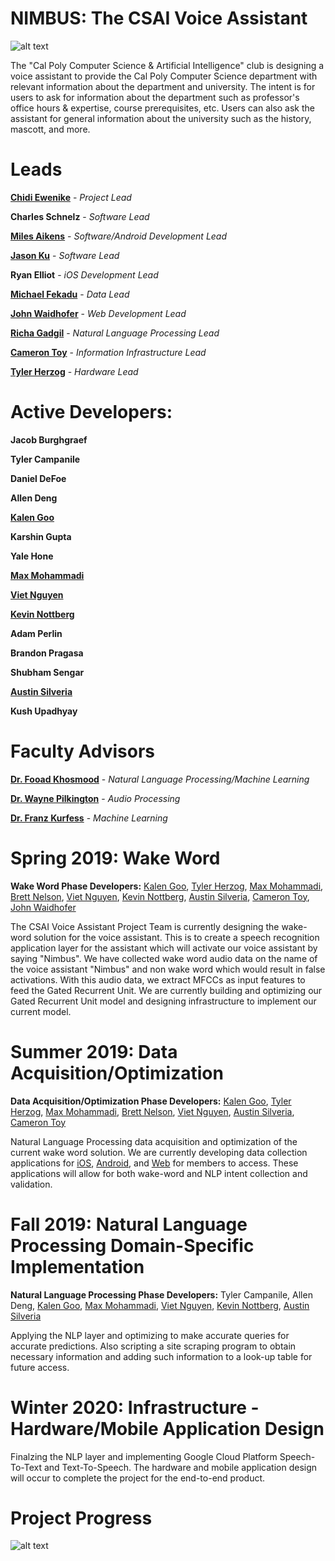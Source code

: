# NIMBUS: The CSAI Voice Assistant

![alt text](https://raw.githubusercontent.com/calpoly-csai/CSAI_Voice_Assistant/master/Misc/Images/CalPoly-CSAI_cpcsai_rectanglefilled.png)

The "Cal Poly Computer Science & Artificial Intelligence" club is designing a voice assistant to provide the Cal Poly Computer Science department with relevant information about the department and university. The intent is for users to ask for information about the department such as professor's office hours & expertise, course prerequisites, etc. Users can also ask the assistant for general information about the university such as the history, mascott, and more.

# Leads

[**Chidi Ewenike**](http://htmlpreview.github.com/?https://github.com/calpoly-csai/member_bios/blob/master/bios/chidi_ewenike_profile.html) - 
_Project Lead_

**Charles Schnelz** - 
_Software Lead_

[**Miles Aikens**](http://htmlpreview.github.com/?https://github.com/calpoly-csai/member_bios/blob/master/bios/miles_aikens_profile.html) - 
_Software/Android Development Lead_

[**Jason Ku**](http://htmlpreview.github.com/?https://github.com/calpoly-csai/member_bios/blob/master/bios/jason_ku_profile.html) - 
_Software Lead_

**Ryan Elliot** - 
_iOS Development Lead_

[**Michael Fekadu**](http://htmlpreview.github.com/?https://github.com/calpoly-csai/member_bios/blob/master/bios/michael_fekadu_profile.html) - 
_Data Lead_

[**John Waidhofer**](http://htmlpreview.github.com/?https://github.com/calpoly-csai/member_bios/blob/master/bios/john_waidhofer_profile.html) - _Web Development Lead_

[**Richa Gadgil**](http://htmlpreview.github.com/?https://github.com/calpoly-csai/member_bios/blob/master/bios/richa_gadgil_profile.html) - _Natural Language Processing Lead_

[**Cameron Toy**](http://htmlpreview.github.com/?https://github.com/calpoly-csai/member_bios/blob/master/bios/cameron_toy_profile.html) - _Information Infrastructure Lead_

[**Tyler Herzog**](http://htmlpreview.github.com/?https://github.com/calpoly-csai/member_bios/blob/master/bios/tyler_herzog_profile.html) - _Hardware Lead_

# Active Developers:

**Jacob Burghgraef**

**Tyler Campanile**

**Daniel DeFoe**

**Allen Deng**

[**Kalen Goo**](http://htmlpreview.github.com/?https://github.com/calpoly-csai/member_bios/blob/master/bios/kalen_goo_profile.html)

**Karshin Gupta**

**Yale Hone**

[**Max Mohammadi**](http://htmlpreview.github.com/?https://github.com/calpoly-csai/member_bios/blob/master/bios/max_mohammadi_profile.html) 

[**Viet Nguyen**](http://htmlpreview.github.com/?https://github.com/calpoly-csai/member_bios/blob/master/bios/viet_nguyen_profile.html)

[**Kevin Nottberg**](http://htmlpreview.github.com/?https://github.com/calpoly-csai/member_bios/blob/master/bios/kevin_nottberg_profile.html)

**Adam Perlin**

**Brandon Pragasa**

**Shubham Sengar**

[**Austin Silveria**](http://htmlpreview.github.com/?https://github.com/calpoly-csai/member_bios/blob/master/bios/austin_silveria_profile.html)

**Kush Upadhyay**


# Faculty Advisors

[**Dr. Fooad Khosmood**](http://users.csc.calpoly.edu/~foaad/) -
_Natural Language Processing/Machine Learning_

[**Dr. Wayne Pilkington**](http://www.ee.calpoly.edu/faculty/wpilking/) - 
_Audio Processing_

[**Dr. Franz Kurfess**](http://users.csc.calpoly.edu/~fkurfess/) -
_Machine Learning_

# Spring 2019: Wake Word

**Wake Word Phase Developers:** [Kalen Goo](http://htmlpreview.github.com/?https://github.com/calpoly-csai/member_bios/blob/master/bios/kalen_goo_profile.html), [Tyler Herzog](http://htmlpreview.github.com/?https://github.com/calpoly-csai/member_bios/blob/master/bios/tyler_herzog_profile.html), [Max Mohammadi](http://htmlpreview.github.com/?https://github.com/calpoly-csai/member_bios/blob/master/bios/max_mohammadi_profile.html), [Brett Nelson](http://htmlpreview.github.com/?https://github.com/calpoly-csai/member_bios/blob/master/bios/brett_nelson_profile.html), [Viet Nguyen](http://htmlpreview.github.com/?https://github.com/calpoly-csai/member_bios/blob/master/bios/viet_nguyen_profile.html), [Kevin Nottberg](http://htmlpreview.github.com/?https://github.com/calpoly-csai/member_bios/blob/master/bios/kevin_nottberg_profile.html), [Austin Silveria](http://htmlpreview.github.com/?https://github.com/calpoly-csai/member_bios/blob/master/bios/austin_silveria_profile.html), [Cameron Toy](http://htmlpreview.github.com/?https://github.com/calpoly-csai/member_bios/blob/master/bios/cameron_toy_profile.html),  [John Waidhofer](http://htmlpreview.github.com/?https://github.com/calpoly-csai/member_bios/blob/master/bios/john_waidhofer_profile.html)

The CSAI Voice Assistant Project Team is currently designing the wake-word solution for the voice assistant. This is to create a speech recognition application layer for the assistant which will activate our voice assistant by saying "Nimbus". We have collected wake word audio data on the name of the voice assistant "Nimbus" and non wake word which would result in false activations. With this audio data, we extract MFCCs as input features to feed the Gated Recurrent Unit. We are currently building and optimizing our Gated Recurrent Unit model and designing infrastructure to implement our current model.




# Summer 2019: Data Acquisition/Optimization

**Data Acquisition/Optimization Phase Developers:** [Kalen Goo](http://htmlpreview.github.com/?https://github.com/calpoly-csai/member_bios/blob/master/bios/kalen_goo_profile.html), [Tyler Herzog](http://htmlpreview.github.com/?https://github.com/calpoly-csai/member_bios/blob/master/bios/tyler_herzog_profile.html), [Max Mohammadi](http://htmlpreview.github.com/?https://github.com/calpoly-csai/member_bios/blob/master/bios/max_mohammadi_profile.html), [Brett Nelson](http://htmlpreview.github.com/?https://github.com/calpoly-csai/member_bios/blob/master/bios/brett_nelson_profile.html),  [Viet Nguyen](http://htmlpreview.github.com/?https://github.com/calpoly-csai/member_bios/blob/master/bios/viet_nguyen_profile.html), [Austin Silveria](http://htmlpreview.github.com/?https://github.com/calpoly-csai/member_bios/blob/master/bios/austin_silveria_profile.html), [Cameron Toy](http://htmlpreview.github.com/?https://github.com/calpoly-csai/member_bios/blob/master/bios/cameron_toy_profile.html)

Natural Language Processing data acquisition and optimization of the current wake word solution. We are currently developing data collection applications for [iOS](https://github.com/calpoly-csai/ios-voice-assistant), [Android](https://github.com/calpoly-csai/android-voice-assistant), and [Web](https://github.com/calpoly-csai/web-validate-collect) for members to access. These applications will allow for both wake-word and NLP intent collection and validation. 

# Fall 2019: Natural Language Processing Domain-Specific Implementation 

**Natural Language Processing Phase Developers:** Tyler Campanile, Allen Deng, [Kalen Goo](http://htmlpreview.github.com/?https://github.com/calpoly-csai/member_bios/blob/master/bios/kalen_goo_profile.html), [Max Mohammadi](http://htmlpreview.github.com/?https://github.com/calpoly-csai/member_bios/blob/master/bios/max_mohammadi_profile.html), [Viet Nguyen](http://htmlpreview.github.com/?https://github.com/calpoly-csai/member_bios/blob/master/bios/viet_nguyen_profile.html), [Kevin Nottberg](http://htmlpreview.github.com/?https://github.com/calpoly-csai/member_bios/blob/master/bios/kevin_nottberg_profile.html), [Austin Silveria](http://htmlpreview.github.com/?https://github.com/calpoly-csai/member_bios/blob/master/bios/austin_silveria_profile.html)

Applying the NLP layer and optimizing to make accurate queries for accurate predictions. Also scripting a site scraping program to obtain necessary information and adding such information to a look-up table for future access.


# Winter 2020: Infrastructure - Hardware/Mobile Application Design
Finalzing the NLP layer and implementing Google Cloud Platform Speech-To-Text and Text-To-Speech. The hardware and mobile application design will occur to complete the project for the end-to-end product.

 

# Project Progress
![alt text](https://raw.githubusercontent.com/calpoly-csai/CSAI_Voice_Assistant/master/Misc/Images/project_progress_10.12.png)
